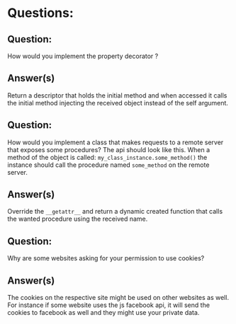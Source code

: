 # Questions:

## Question:

How would you implement the property decorator ?

## Answer(s)

Return a descriptor that holds the initial method and when accessed it calls the initial method injecting the received object instead of the self argument.

## Question:

How would you implement a class that makes requests to a remote server that exposes some procedures? The api should look like this. When a method of the object is called:  ```my_class_instance.some_method()``` the instance should call the procedure named ```some_method``` on the remote server.

## Answer(s)
Override the ```__getattr__``` and return a dynamic created function that calls the wanted procedure using the received name.   

## Question:

Why are some websites asking for your permission to use cookies?

## Answer(s)

The cookies on the respective site might be used on other websites as well. For instance if some website uses the js facebook api, it will send the cookies to facebook as well and they might use your private data. 
